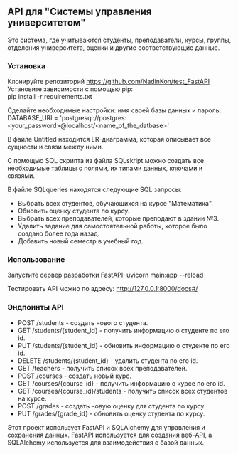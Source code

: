 ## API для "Системы управления университетом"
Это система, где учитываются студенты, преподаватели, курсы, группы, отделения университета, оценки и другие соответствующие данные.

### Установка
Клонируйте репозиторий https://github.com/NadinKon/test_FastAPI <br>
Установите зависимости с помощью pip: <br>
pip install -r requirements.txt

Сделайте необходимые настройки: имя своей базы данных и пароль. <br>
DATABASE_URI = 'postgresql://postgres:<your_password>@localhost/<name_of_the_datbase>'

В файле Untitled находится ER-диаграмма, которая описывает все сущности и связи между ними.

С помощью SQL скрипта из файла SQLskript можно создать все необходимые таблицы с полями, их типами данных, ключами и связями. 

В файле SQLqueries находятся следующие SQL запросы: <br>
- Выбрать всех студентов, обучающихся на курсе "Математика". <br>
- Обновить оценку студента по курсу. <br>
- Выбрать всех преподавателей, которые преподают в здании №3. <br>
- Удалить задание для самостоятельной работы, которое было создано более года назад. <br>
- Добавить новый семестр в учебный год.


### Использование
Запустите сервер разработки FastAPI:
uvicorn main:app --reload

Тестировать API можно по адресу: http://127.0.0.1:8000/docs#/

### Эндпоинты API 
- POST /students - создать нового студента.
- GET /students/{student_id} - получить информацию о студенте по его id.
- PUT /students/{student_id} - обновить информацию о студенте по его id.
- DELETE /students/{student_id} - удалить студента по его id.
- GET /teachers - получить список всех преподавателей.
- POST /courses - создать новый курс.
- GET /courses/{course_id} - получить информацию о курсе по его id.
- GET /courses/{course_id}/students - получить список всех студентов на курсе.
- POST /grades - создать новую оценку для студента по курсу.
- PUT /grades/{grade_id} - обновить оценку студента по курсу.

Этот проект использует FastAPI и SQLAlchemy для управления и сохранения данных. FastAPI используется для создания веб-API, а SQLAlchemy используется для взаимодействия с базой данных.
